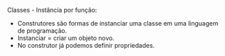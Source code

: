 
Classes - Instância por função:

- Construtores são formas de instanciar uma classe em uma linguagem de programação.
- Instanciar = criar um objeto novo.
- No construtor já podemos definir propriedades.

